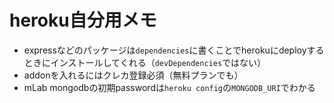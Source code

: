 # heroku自分用メモ

- expressなどのパッケージは```dependencies```に書くことでherokuにdeployするときにインストールしてくれる（```devDependencies```ではない）
- addonを入れるにはクレカ登録必須（無料プランでも）
- mLab mongodbの初期passwordは```heroku config```の```MONGODB_URI```でわかる